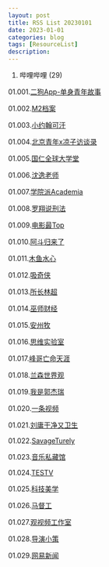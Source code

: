 ```yaml
---
layout: post
title: RSS List 20230101
date: 2023-01-01
categories: blog
tags: [ResourceList]
description: 
---
```


01. 哔哩哔哩 (29) 

01.001.[二狗App-单身青年故事](https://space.bilibili.com/524930260)  

01.002.[M2档案](https://space.bilibili.com/702909260)  

01.003.[小约翰可汗](https://space.bilibili.com/23947287)  

01.004.[北京青年x凉子访谈录](https://space.bilibili.com/496688267)  

01.005.[国仁全球大学堂](https://space.bilibili.com/679619486)  

01.006.[沈逸老师](https://space.bilibili.com/648113003)  

01.007.[学院派Academia](https://space.bilibili.com/96639395)  

01.008.[罗翔说刑法](https://space.bilibili.com/517327498)  

01.009.[电影最Top](https://space.bilibili.com/17819768)  

01.010.[阿斗归来了](https://space.bilibili.com/21837784)  

01.011.[木鱼水心](https://space.bilibili.com/927587)  

01.012.[吸奇侠](https://space.bilibili.com/414350632)  

01.013.[所长林超](https://space.bilibili.com/520155988)  

01.014.[巫师财经](https://space.bilibili.com/472747194)  

01.015.[安州牧](https://space.bilibili.com/7481602)  

01.016.[思维实验室](https://space.bilibili.com/14583962)  

01.017.[峰哥亡命天涯](https://space.bilibili.com/35847683)  

01.018.[兰森世界观](https://space.bilibili.com/382478158)  

01.019.[我是郭杰瑞](https://space.bilibili.com/176037767)  

01.020.[一条视频](https://space.bilibili.com/4543111)  

01.021.[刘庸干净又卫生](https://space.bilibili.com/533459953)  

01.022.[SavageTurely](https://space.bilibili.com/65553886)  

01.023.[音乐私藏馆](https://space.bilibili.com/229733301)  

01.024.[TESTV](https://space.bilibili.com/11336264)  

01.025.[科技美学](https://space.bilibili.com/3766866)  

01.026.[马督工](https://space.bilibili.com/316568752)  

01.027.[观视频工作室](https://space.bilibili.com/54992199)  

01.028.[导演小策](https://space.bilibili.com/81824112)  

01.029.[网易新闻](https://space.bilibili.com/31283043)  
